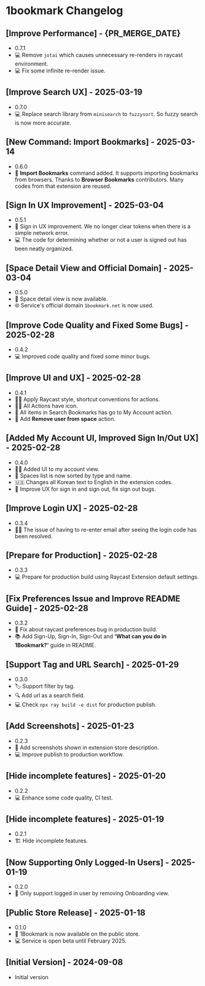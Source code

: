 # 1bookmark Changelog

## [Improve Performance] - {PR_MERGE_DATE}

- 0.7.1
- 💻 Remove `jotai` which causes unnecessary re-renders in raycast environment.
- 💻 Fix some infinite re-render issue.

## [Improve Search UX] - 2025-03-19

- 0.7.0
- 💻 Replace search library from `minisearch` to `fuzzysort`. So fuzzy search is now more accurate.

## [New Command: Import Bookmarks] - 2025-03-14

- 0.6.0
- 📱 **Import Bookmarks** command added. It supports importing bookmarks from browsers.
  Thanks to **Browser Bookmarks** contributors. Many codes from that extension are reused.

## [Sign In UX Improvement] - 2025-03-04

- 0.5.1
- 📱 Sign in UX improvement. We no longer clear tokens when there is a simple network error.
- 💻 The code for determining whether or not a user is signed out has been neatly organized.

## [Space Detail View and Official Domain] - 2025-03-04

- 0.5.0
- 📱 Space detail view is now available.
- 🌐 Service's official domain `1bookmark.net` is now used.

## [Improve Code Quality and Fixed Some Bugs] - 2025-02-28

- 0.4.2
- 💻 Improved code quality and fixed some minor bugs.

## [Improve UI and UX] - 2025-02-28

- 0.4.1
- 💅🏼 Apply Raycast style, shortcut conventions for actions.
- 💅🏼 All Actions have icon.
- 📱 All items in Search Bookmarks has go to My Account action.
- 👥 Add **Remove user from space** action.

## [Added My Account UI, Improved Sign In/Out UX] - 2025-02-28

- 0.4.0
- 💅🏼 Added UI to my account view.
- 👥 Spaces list is now sorted by type and name.
- 🇺🇸 Changes all Korean text to English in the extension codes.
- 📱 Improve UX for sign in and sign out, fix sign out bugs.

## [Improve Login UX] - 2025-02-28

- 0.3.4
- 💅🏼 The issue of having to re-enter email after seeing the login code has been resolved.

## [Prepare for Production] - 2025-02-28

- 0.3.3
- 💻 Prepare for production build using Raycast Extension default settings.

## [Fix Preferences Issue and Improve README Guide] - 2025-02-28

- 0.3.2
- 🐛 Fix about raycast preferences bug in production build.
- 📚 Add Sign-Up, Sign-In, Sign-Out and **'What can you do in 1Bookmark?'** guide in README.

## [Support Tag and URL Search] - 2025-01-29

- 0.3.0
- 🏷️ Support filter by tag.
- 🔍 Add url as a search field.
- 💻 Check `npx ray build -e dist` for production publish.

## [Add Screenshots] - 2025-01-23

- 0.2.3
- 📸 Add screenshots shown in extension store description.
- 💻 Improve publish to production workflow.

## [Hide incomplete features] - 2025-01-20

- 0.2.2
- 💻 Enhance some code quality, CI test.

## [Hide incomplete features] - 2025-01-19

- 0.2.1
- 🏗️ Hide incomplete features.

## [Now Supporting Only Logged-In Users] - 2025-01-19

- 0.2.0
- 👤 Only support logged in user by removing Onboarding view.

## [Public Store Release] - 2025-01-18

- 0.1.0
- 🎉 1Bookmark is now available on the public store.
- 💻 Service is open beta until February 2025.

## [Initial Version] - 2024-09-08

- Initial version
